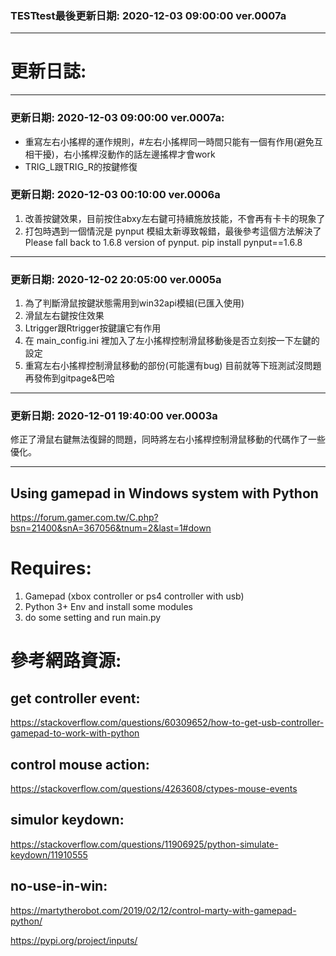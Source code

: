 ### TESTtest最後更新日期: 2020-12-03 09:00:00 ver.0007a

-----

# 更新日誌:

-----

### 更新日期: 2020-12-03 09:00:00 ver.0007a:
* 重寫左右小搖桿的運作規則，#左右小搖桿同一時間只能有一個有作用(避免互相干擾)，右小搖桿沒動作的話左邊搖桿才會work
* TRIG_L跟TRIG_R的按鍵修復

### 更新日期: 2020-12-03 00:10:00 ver.0006a
1. 改善按鍵效果，目前按住abxy左右鍵可持續施放技能，不會再有卡卡的現象了
2. 打包時遇到一個情況是 pynput 模組太新導致報錯，最後參考這個方法解決了
Please fall back to 1.6.8 version of pynput. pip install pynput==1.6.8

-----

### 更新日期: 2020-12-02 20:05:00 ver.0005a
1. 為了判斷滑鼠按鍵狀態需用到win32api模組(已匯入使用)
2. 滑鼠左右鍵按住效果
3. Ltrigger跟Rtrigger按鍵讓它有作用
4. 在 main_config.ini 裡加入了左小搖桿控制滑鼠移動後是否立刻按一下左鍵的設定
5. 重寫左右小搖桿控制滑鼠移動的部份(可能還有bug)
目前就等下班測試沒問題再發佈到gitpage&巴哈

-----

### 更新日期: 2020-12-01 19:40:00 ver.0003a
修正了滑鼠右鍵無法復歸的問題，同時將左右小搖桿控制滑鼠移動的代碼作了一些優化。

-----

## Using gamepad in Windows system with Python

https://forum.gamer.com.tw/C.php?bsn=21400&snA=367056&tnum=2&last=1#down

# Requires:

1. Gamepad (xbox controller or ps4 controller with usb)
2. Python 3+ Env and install some modules
3. do some setting and run main.py


# 參考網路資源:

## get controller event:
https://stackoverflow.com/questions/60309652/how-to-get-usb-controller-gamepad-to-work-with-python

## control mouse action:
https://stackoverflow.com/questions/4263608/ctypes-mouse-events

## simulor keydown:
https://stackoverflow.com/questions/11906925/python-simulate-keydown/11910555


## no-use-in-win:

https://martytherobot.com/2019/02/12/control-marty-with-gamepad-python/

https://pypi.org/project/inputs/